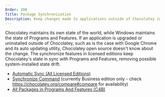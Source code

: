```yaml
---
Order: 200
Title: Package Synchronization
Description: Keep changes made to applications outside of Chocolatey in sync
---
```


Chocolatey maintains its own state of the world, while Windows maintains the state of Programs and Features. If an application is upgraded or uninstalled outside of Chocolatey, such as is the case with Google Chrome and its auto updating utility, Chocolatey open source doesn't know about the change. The synchronize features in licensed editions keep Chocolatey's state in sync with Programs and Features, removing possible system-installed state drift.

* [Automatic Sync (All Licensed Editions)](#automatic-synchronize)
* [Synchronize Command](#sync-command) (currently Business edition only - check https://chocolatey.org/compare#compare for availability)
* [All Packages in Programs And Features (C4B)](#all-packages-in-programs-and-features)
